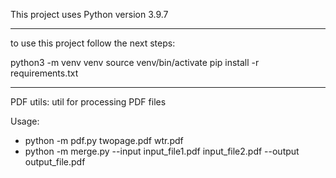 This project uses Python version 3.9.7

---

to use this project follow the next steps:

python3 -m venv venv
source venv/bin/activate
pip install -r requirements.txt

---
PDF utils:
 util for processing PDF files

Usage:
- python -m pdf.py twopage.pdf wtr.pdf 
- python -m merge.py --input input_file1.pdf input_file2.pdf --output output_file.pdf
